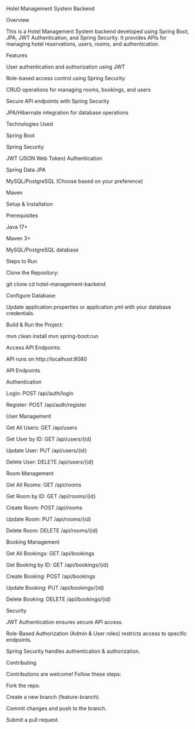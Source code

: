 Hotel Management System Backend

Overview

This is a Hotel Management System backend developed using Spring Boot, JPA, JWT Authentication, and Spring Security. It provides APIs for managing hotel reservations, users, rooms, and authentication.

Features

User authentication and authorization using JWT

Role-based access control using Spring Security

CRUD operations for managing rooms, bookings, and users

Secure API endpoints with Spring Security

JPA/Hibernate integration for database operations

Technologies Used

Spring Boot

Spring Security

JWT (JSON Web Token) Authentication

Spring Data JPA

MySQL/PostgreSQL (Choose based on your preference)

Maven

Setup & Installation

Prerequisites

Java 17+

Maven 3+

MySQL/PostgreSQL database

Steps to Run

Clone the Repository:

git clone <repository-url>
cd hotel-management-backend

Configure Database:

Update application.properties or application.yml with your database credentials.

Build & Run the Project:

mvn clean install
mvn spring-boot:run

Access API Endpoints:

API runs on http://localhost:8080

API Endpoints

Authentication

Login: POST /api/auth/login

Register: POST /api/auth/register

User Management

Get All Users: GET /api/users

Get User by ID: GET /api/users/{id}

Update User: PUT /api/users/{id}

Delete User: DELETE /api/users/{id}

Room Management

Get All Rooms: GET /api/rooms

Get Room by ID: GET /api/rooms/{id}

Create Room: POST /api/rooms

Update Room: PUT /api/rooms/{id}

Delete Room: DELETE /api/rooms/{id}

Booking Management

Get All Bookings: GET /api/bookings

Get Booking by ID: GET /api/bookings/{id}

Create Booking: POST /api/bookings

Update Booking: PUT /api/bookings/{id}

Delete Booking: DELETE /api/bookings/{id}

Security

JWT Authentication ensures secure API access.

Role-Based Authorization (Admin & User roles) restricts access to specific endpoints.

Spring Security handles authentication & authorization.

Contributing

Contributions are welcome! Follow these steps:

Fork the repo.

Create a new branch (feature-branch).

Commit changes and push to the branch.

Submit a pull request.
